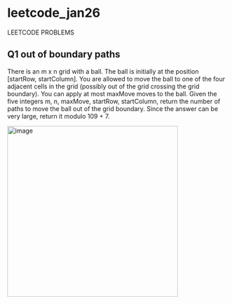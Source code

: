 # leetcode_jan26
LEETCODE PROBLEMS
## Q1 out of boundary paths
There is an m x n grid with a ball. The ball is initially at the position [startRow, startColumn]. You are allowed to move the ball to one of the four adjacent cells in the grid (possibly out of the grid crossing the grid boundary). You can apply at most maxMove moves to the ball.
Given the five integers m, n, maxMove, startRow, startColumn, return the number of paths to move the ball out of the grid boundary. Since the answer can be very large, return it modulo 109 + 7.

<img width="389" alt="image" src="https://github.com/Poorvaahuja/leetcode_jan26/assets/122693422/f1ca9da2-8d98-40cb-adc2-2ccc1df6d41e">

